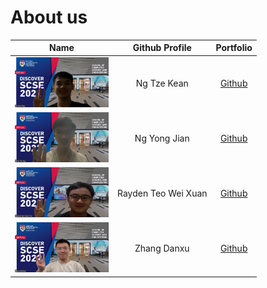 # About us
| Name | Github Profile |  Portfolio |
| ---- | :------------: |:---------: |
| <img src="images/tk.png"  width="150" height="80">     |    Ng Tze Kean      | [Github](https://github.com/HiIAmTzeKean) | [Portfolio](team/tzekean.md)      |
| <img src="images/yj.png"  width="150" height="80">     |    Ng Yong Jian     | [Github](https://github.com/ngyongjian)   | [Portfolio](team/yongjian.md)     |
| <img src="images/rayden.png"  width="150" height="80"> | Rayden Teo Wei Xuan | [Github](https://github.com/raydent30/)   | [Portfolio](team/rayden.md)       |
| <img src="images/dx.png"  width="150" height="80">     |    Zhang Danxu      | [Github](https://github.com/danxuZhang)   | [Portfolio](team/DanxuZhang.md)   |